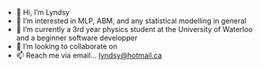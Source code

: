 - 👋 Hi, I’m Lyndsy
- 👀 I’m interested in MLP, ABM, and any statistical modelling in general
- 🌱 I’m currently a 3rd year physics student at the University of Waterloo and a beginner software developper
- 💞️ I’m looking to collaborate on 
- 📫 Reach me via email... lyndsy@hotmail.ca

